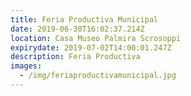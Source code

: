 ```yaml
---
title: Feria Productiva Municipal
date: 2019-06-30T16:02:37.214Z
location: Casa Museo Palmira Scrosoppi
expirydate: 2019-07-02T14:00:01.247Z
description: Feria Productiva
images:
  - /img/feriaproductivamunicipal.jpg
---
```


